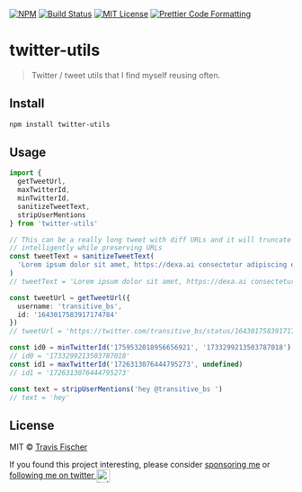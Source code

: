 <p>
  <a href="https://www.npmjs.com/package/twitter-utils"><img alt="NPM" src="https://img.shields.io/npm/v/twitter-utils.svg" /></a>
  <a href="https://github.com/transitive-bullshit/twitter-utils/actions/workflows/test.yml"><img alt="Build Status" src="https://github.com/transitive-bullshit/twitter-utils/actions/workflows/main.yml/badge.svg" /></a>
  <a href="https://github.com/transitive-bullshit/twitter-utils/blob/main/license"><img alt="MIT License" src="https://img.shields.io/badge/license-MIT-blue" /></a>
  <a href="https://prettier.io"><img alt="Prettier Code Formatting" src="https://img.shields.io/badge/code_style-prettier-brightgreen.svg" /></a>
</p>

# twitter-utils <!-- omit from toc -->

> Twitter / tweet utils that I find myself reusing often.

## Install

```bash
npm install twitter-utils
```

## Usage

```ts
import {
  getTweetUrl,
  maxTwitterId,
  minTwitterId,
  sanitizeTweetText,
  stripUserMentions
} from 'twitter-utils'

// This can be a really long tweet with diff URLs and it will truncate the text
// intelligently while preserving URLs
const tweetText = sanitizeTweetText(
  'Lorem ipsum dolor sit amet, https://dexa.ai consectetur adipiscing elit, sed do eiusmod tempor incididunt ut labore et dolore magna aliqua. Ut enim ad minim veniam, quis nostrud exercitation ullamco laboris nisi ut aliquip ex ea commodo consequat. Duis aute irure dolor in reprehenderit in voluptate velit esse cillum dolore eu fugiat nulla pariatur. Excepteur sint occaecat cupidatat non proident, sunt in culpa qui officia deserunt mollit anim id est laborum https://transitivebullsh.it/about'
)
// tweetText = 'Lorem ipsum dolor sit amet, https://dexa.ai consectetur adipiscing elit, sed do eiusmod tempor incididunt ut labore et dolore magna aliqua. Ut enim ad minim veniam, quis nostrud exercitation ullamco laboris nisi ut aliquip ex ea commodo consequa... https://transitivebullsh.it/about'

const tweetUrl = getTweetUrl({
  username: 'transitive_bs',
  id: '1643017583917174784'
})
// tweetUrl = 'https://twitter.com/transitive_bs/status/1643017583917174784'

const id0 = minTwitterId('1759532018956656921', '1733299213503787018')
// id0 = '1733299213503787018'
const id1 = maxTwitterId('1726313076444795273', undefined)
// id1 = '1726313076444795273'

const text = stripUserMentions('hey @transitive_bs ')
// text = 'hey'
```

## License

MIT © [Travis Fischer](https://transitivebullsh.it)

If you found this project interesting, please consider [sponsoring me](https://github.com/sponsors/transitive-bullshit) or <a href="https://twitter.com/transitive_bs">following me on twitter <img src="https://storage.googleapis.com/saasify-assets/twitter-logo.svg" alt="twitter" height="24px" align="center"></a>

